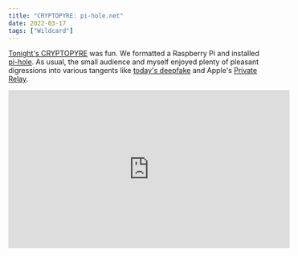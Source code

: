 ```yaml
---
title: "CRYPTOPYRE: pi-hole.net"
date: 2022-03-17
tags: ["Wildcard"]
---
```


[Tonight's CRYPTOPYRE](https://www.youtube.com/watch?v=EKYY5N9yw4o) was fun. We formatted a Raspberry Pi and installed [pi-hole](https://pi-hole.net). As usual, the small audience and myself enjoyed plenty of pleasant digressions into various tangents like [today's deepfake](https://techcrunch.com/2022/03/16/facebook-zelensky-deepfake/) and Apple's [Private Relay](https://support.apple.com/en-us/HT212614).

<!--x-->
<iframe width="560" height="315" src="https://www.youtube.com/embed/EKYY5N9yw4o" title="YouTube video player" frameborder="0" allow="accelerometer; autoplay; clipboard-write; encrypted-media; gyroscope; picture-in-picture" allowfullscreen></iframe>
